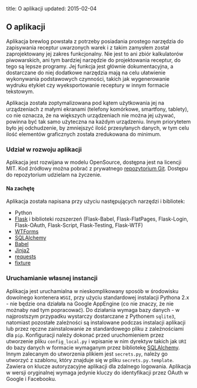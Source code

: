 title: O aplikacji
updated: 2015-02-04

## O aplikacji

Aplikacja brewlog powstała z potrzeby posiadania prostego narzędzia do zapisywania receptur uwarzonych warek i z takim zamysłem został zaprojektowany jej zakres funkcjonalny. Nie jest to ani zbiór kalkulatorów piwowarskich, ani tym bardziej narzędzie do projektowania receptur, do tego są lepsze programy. Jej funkcja jest głównie dokumentacyjna, a dostarczane do niej dodatkowe narzędzia mają na celu ułatwienie wykonywania podstawowych czynności, takich jak wygenerowanie wydruku etykiet czy wyeksportowanie receptury w innym formacie tekstowym.

Aplikacja została zoptymalizowana pod kątem użytkowania jej na urządzeniach z małymi ekranami (telefony komórkowe, smartfony, tablety), co nie oznacza, że na większych urządzeniach nie można jej używać, powinna być tak samo użyteczna na każdym urządzeniu. Innym priorytetem było jej odchudzenie, by zmniejszyć ilość przesyłanych danych, w tym celu ilość elementów graficznych została zredukowana do minimum.

### Udział w rozwoju aplikacji

Aplikacja jest rozwijana w modelu OpenSource, dostępna jest na licencji MIT. Kod źródłowy można pobrać z prywatnego [repozytorium Git](https://bitbucket.org/zgoda/brew-log). Dostępu do repozytorium udzielam na życzenie.

#### Na zachętę

Aplikacja została napisana przy użyciu następujących narzędzi i bibliotek:

 * Python
 * [Flask](http://flask.pocoo.org/) i biblioteki rozszerzeń (Flask-Babel, Flask-FlatPages, Flask-Login, Flask-OAuth, Flask-Script, Flask-Testing, Flask-WTF)
 * [WTForms](http://wtforms.simplecodes.com/)
 * [SQLAlchemy](http://www.sqlalchemy.org/)
 * [Babel](http://babel.pocoo.org/)
 * [Jinja2](http://jinja.pocoo.org/)
 * [requests](http://python-requests.org/)
 * [fixture](http://farmdev.com/projects/fixture/)

### Uruchamianie własnej instancji

Aplikacja jest uruchamialna w nieskomplikowany sposób w środowisku dowolnego kontenera `WSGI`, przy użyciu standardowej instalacji Pythona 2.x - nie będzie ona działała na Google AppEngine (co nie znaczy, że nie możnaby nad tym popracować). Do działania wymaga bazy danych - w najprostszym przypadku wystarczy dostarczane z Pythonem `sqlite3`, natomiast pozostałe zależności są instalowane podczas instalacji aplikacji lub przez ręczne zainstalowanie ze standardowego pliku z zależnościami dla `pip`. Konfiguracji należy dokonać przed uruchomieniem przez utworzenie pliku `config_local.py` i wpisanie w nim dyrektyw takich jak `URI` do bazy danych w formacie wymaganym przez bibliotekę [SQLAlchemy](http://www.sqlalchemy.org). Innym zalecanym do utworzenia plikiem jest `secrets.py`, należy go utworzyć z szablonu, który znajduje się w pliku `secrets.py.template`. Zawiera on klucze autoryzacyjne aplikacji dla zdalnego logowania. Aplikacja w wersji oryginalnej wymaga jedynie kluczy do identyfikacji przez OAuth w Google i Facebooku.
